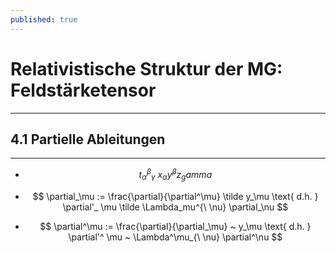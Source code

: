 ```yaml
---
published: true
---
```

# Relativistische Struktur der MG: Feldstärketensor

---

## 4.1 Partielle Ableitungen

---

- $$ t_\alpha^\beta_\gamma ~ x_\alpha y^\beta z_gamma $$

- $$ \partial_\mu := \frac{\partial}{\partial^\mu} \tilde y_\mu \text{ d.h. } \partial'_ \mu \tilde \Lambda_mu^{\ \nu} \partial_\nu $$


- $$ \partial^\mu := \frac{\partial}{\partial_\mu} ~ y_\mu \text{ d.h. } \partial'^ \mu ~ \Lambda^\mu_{\ \nu} \partial^\nu $$